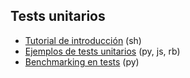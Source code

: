## Tests unitarios

- [Tutorial de introducción](https://github.com/mondeja/fullstack/tree/master/backend/src/026-unittesting/intro) (sh)
- [Ejemplos de tests unitarios](https://github.com/mondeja/fullstack/tree/master/backend/src/012-protocolos_red/HTTP/cliente/ejemplos/youtube_wrapper) (py, js, rb)
- [Benchmarking en tests](https://github.com/mondeja/fullstack/tree/master/backend/src/026-unittesting/bench) (py)